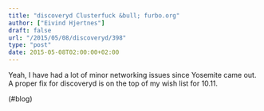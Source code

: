 ```yaml
---
title: "discoveryd Clusterfuck &bull; furbo.org"
author: ["Eivind Hjertnes"]
draft: false
url: "/2015/05/08/discoveryd/398"
type: "post"
date: 2015-05-08T02:00:00+02:00
---
```


Yeah, I have had a lot of minor networking issues since Yosemite came
out. A proper fix for discoveryd is on the top of my wish list for
10.11.

(#blog)
